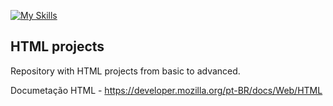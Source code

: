 [![My Skills](https://skillicons.dev/icons?i=html)](https://skillicons.dev)


## HTML projects
Repository with HTML projects from basic to advanced.

Documetação HTML - https://developer.mozilla.org/pt-BR/docs/Web/HTML
